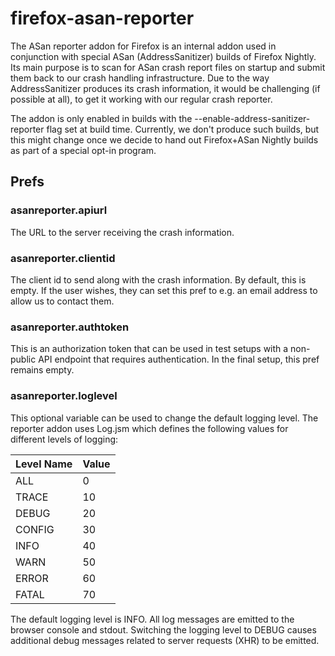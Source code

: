 # firefox-asan-reporter

The ASan reporter addon for Firefox is an internal addon used in conjunction
with special ASan (AddressSanitizer) builds of Firefox Nightly. Its main purpose
is to scan for ASan crash report files on startup and submit them back to our
crash handling infrastructure. Due to the way AddressSanitizer produces its
crash information, it would be challenging (if possible at all), to get it
working with our regular crash reporter.

The addon is only enabled in builds with the --enable-address-sanitizer-reporter
flag set at build time. Currently, we don't produce such builds, but this might
change once we decide to hand out Firefox+ASan Nightly builds as part of a
special opt-in program.

## Prefs

### asanreporter.apiurl

The URL to the server receiving the crash information.

### asanreporter.clientid

The client id to send along with the crash information. By default, this is
empty. If the user wishes, they can set this pref to e.g. an email address to
allow us to contact them.

### asanreporter.authtoken

This is an authorization token that can be used in test setups with a non-public
API endpoint that requires authentication. In the final setup, this pref remains
empty.

### asanreporter.loglevel

This optional variable can be used to change the default logging level. The
reporter addon uses Log.jsm which defines the following values for different
levels of logging:

| Level Name | Value |
| ---------- | ----- |
| ALL        | 0     |
| TRACE      | 10    |
| DEBUG      | 20    |
| CONFIG     | 30    |
| INFO       | 40    |
| WARN       | 50    |
| ERROR      | 60    |
| FATAL      | 70    |

The default logging level is INFO. All log messages are emitted to the browser
console and stdout. Switching the logging level to DEBUG causes additional
debug messages related to server requests (XHR) to be emitted.

